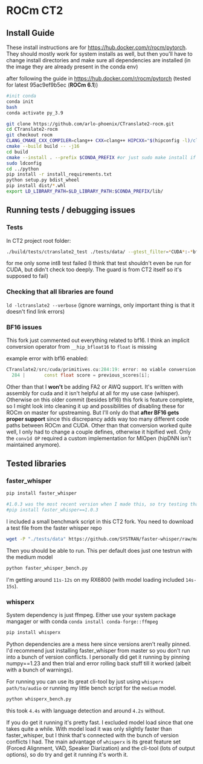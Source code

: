 # ROCm CT2

## Install Guide

These install instructions are for https://hub.docker.com/r/rocm/pytorch. They should mostly work for system installs as well, but then you'll have to change install directories and make sure all dependencies are installed (in the image they are already present in the conda env)

after following the guide in https://hub.docker.com/r/rocm/pytorch (tested for latest 95ac9ef9b5ec (**ROCm 6.1**))

```bash
#init conda
conda init
bash
conda activate py_3.9
```

```bash
git clone https://github.com/arlo-phoenix/CTranslate2-rocm.git
cd CTranslate2-rocm
git checkout rocm
CLANG_CMAKE_CXX_COMPILER=clang++ CXX=clang++ HIPCXX="$(hipconfig -l)/clang" HIP_PATH="$(hipconfig -R)"     cmake -S . -B build -DWITH_MKL=OFF -DWITH_HIP=ON -DCMAKE_HIP_ARCHITECTURES=gfx1030 -DBUILD_TESTS=ON -DWITH_CUDNN=ON
cmake --build build -- -j16
cd build
cmake --install . --prefix $CONDA_PREFIX #or just sudo make install if not using conda env
sudo ldconfig
cd ../python
pip install -r install_requirements.txt
python setup.py bdist_wheel
pip install dist/*.whl
export LD_LIBRARY_PATH=$LD_LIBRARY_PATH:$CONDA_PREFIX/lib/
```

## Running tests / debugging issues

### Tests

In CT2 project root folder:

```bash
./build/tests/ctranslate2_test ./tests/data/ --gtest_filter=*CUDA*:-*bfloat16*
```
for me only some int8 test failed (I think that test shouldn't even be run for CUDA, but didn't check too deeply. The guard is from CT2 itself so it's supposed to fail)

### Checking that all libraries are found

`ld -lctranslate2 --verbose` (ignore warnings, only important thing is that it doesn't find link errors)

### BF16 issues

This fork just commented out everything related to bf16. I think an implicit conversion operator from 
`__hip_bfloat16` to `float` is missing

example error with bf16 enabled:
```cpp
CTranslate2/src/cuda/primitives.cu:284:19: error: no viable conversion from 'const __hip_bfloat16' to 'const float'
  284 |       const float score = previous_scores[i];
```

Other than that I **won't** be adding FA2 or AWQ support. It's written with assembly for cuda and it isn't helpful at all for my use case (whisper). Otherwise on this older commit (besides bf16) this fork is feature complete, so I might look into cleaning it up and possibilities of disabling these for ROCm on master for upstreaming. But I'll only do that **after BF16 gets proper support** since this discrepancy adds way too many different code paths between ROCm and CUDA. Other than that conversion worked quite well, I only had to change a couple defines, otherwise it hipified well. Only the `conv1d OP` required a custom implementation for MIOpen (hipDNN isn't maintained anymore).

## Tested libraries

### faster_whisper
```bash
pip install faster_whisper 

#1.0.3 was the most recent version when I made this, so try testing that one first if a newer one doesn't work
#pip install faster_whisper==1.0.3 
```

I included a small benchmark script in this CT2 fork. You need to download a test file from the faster whisper repo
```bash
wget -P "./tests/data" https://github.com/SYSTRAN/faster-whisper/raw/master/tests/data/physicsworks.wav 
```

Then you should be able to run. This per default does just one testrun with the medium model

```bash
python faster_whisper_bench.py
```

I'm getting around `11s-12s` on my RX6800 (with model loading included `14s-15s`). 


### whisperx

System dependency is just ffmpeg. Either use your system package mangager or with conda `conda install conda-forge::ffmpeg`

```bash
pip install whisperx
```
Python dependencies are a mess here since versions aren't really pinned. I'd recommend just installing faster_whisper from master so you don't run into a bunch of version conflicts. I personally did get it running by pinning numpy==1.23 and then trial and error rolling back stuff till it worked (albeit with a bunch of warnings).

For running you can use its great cli-tool by just using `whisperx path/to/audio` or running my little bench script for the `medium` model.

```bash
python whisperx_bench.py
```

this took `4.4s` with language detection and around `4.2s` without.

If you do get it running it's pretty fast. I excluded model load since that one takes quite a while. With model load it was only slightly faster than faster_whisper, but I think that's connected with the bunch of version conflicts I had. The main advantage of `whisperx` is its great feature set (Forced Alignment, VAD, Speaker Diarization) and the cli-tool (lots of output options), so do try and get it running it's worth it.
